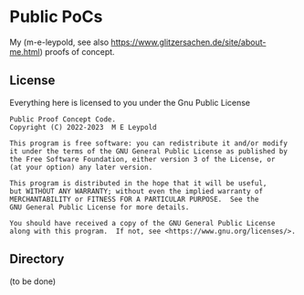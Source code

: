 Public PoCs
===========

My (m-e-leypold, see also
https://www.glitzersachen.de/site/about-me.html) proofs of concept.

License
-------

Everything here is licensed to you under the Gnu Public License 

    Public Proof Concept Code.
    Copyright (C) 2022-2023  M E Leypold

    This program is free software: you can redistribute it and/or modify
    it under the terms of the GNU General Public License as published by
    the Free Software Foundation, either version 3 of the License, or
    (at your option) any later version.

    This program is distributed in the hope that it will be useful,
    but WITHOUT ANY WARRANTY; without even the implied warranty of
    MERCHANTABILITY or FITNESS FOR A PARTICULAR PURPOSE.  See the
    GNU General Public License for more details.

    You should have received a copy of the GNU General Public License
    along with this program.  If not, see <https://www.gnu.org/licenses/>.

Directory
---------

(to be done)

